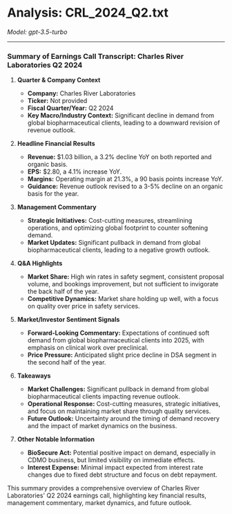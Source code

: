 # Analysis: CRL_2024_Q2.txt

*Model: gpt-3.5-turbo*

---

### Summary of Earnings Call Transcript: Charles River Laboratories Q2 2024

1. **Quarter & Company Context**
   - **Company:** Charles River Laboratories
   - **Ticker:** Not provided
   - **Fiscal Quarter/Year:** Q2 2024
   - **Key Macro/Industry Context:** Significant decline in demand from global biopharmaceutical clients, leading to a downward revision of revenue outlook.

2. **Headline Financial Results**
   - **Revenue:** $1.03 billion, a 3.2% decline YoY on both reported and organic basis.
   - **EPS:** $2.80, a 4.1% increase YoY.
   - **Margins:** Operating margin at 21.3%, a 90 basis points increase YoY.
   - **Guidance:** Revenue outlook revised to a 3-5% decline on an organic basis for the year.

3. **Management Commentary**
   - **Strategic Initiatives:** Cost-cutting measures, streamlining operations, and optimizing global footprint to counter softening demand.
   - **Market Updates:** Significant pullback in demand from global biopharmaceutical clients, leading to a negative growth outlook.

4. **Q&A Highlights**
   - **Market Share:** High win rates in safety segment, consistent proposal volume, and bookings improvement, but not sufficient to invigorate the back half of the year.
   - **Competitive Dynamics:** Market share holding up well, with a focus on quality over price in safety services.

5. **Market/Investor Sentiment Signals**
   - **Forward-Looking Commentary:** Expectations of continued soft demand from global biopharmaceutical clients into 2025, with emphasis on clinical work over preclinical.
   - **Price Pressure:** Anticipated slight price decline in DSA segment in the second half of the year.

6. **Takeaways**
   - **Market Challenges:** Significant pullback in demand from global biopharmaceutical clients impacting revenue outlook.
   - **Operational Response:** Cost-cutting measures, strategic initiatives, and focus on maintaining market share through quality services.
   - **Future Outlook:** Uncertainty around the timing of demand recovery and the impact of market dynamics on the business.

7. **Other Notable Information**
   - **BioSecure Act:** Potential positive impact on demand, especially in CDMO business, but limited visibility on immediate effects.
   - **Interest Expense:** Minimal impact expected from interest rate changes due to fixed debt structure and focus on debt repayment.

This summary provides a comprehensive overview of Charles River Laboratories' Q2 2024 earnings call, highlighting key financial results, management commentary, market dynamics, and future outlook.
